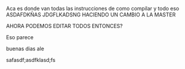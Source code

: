 Aca es donde van todas las instrucciones de como compilar y todo eso
ASDAFDKÑAS JDGFLKADSNG
HACIENDO UN CAMBIO A LA MASTER

AHORA PODEMOS EDITAR TODOS ENTONCES?

Eso parece

buenas dias ale

safasdf;asdfklasd;fs
